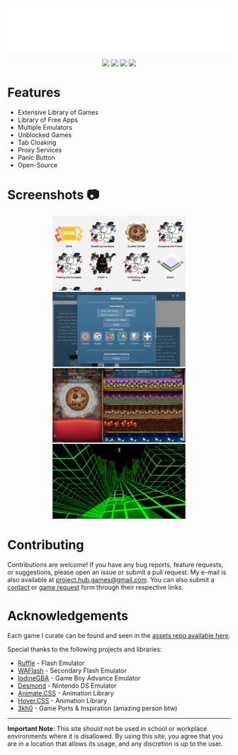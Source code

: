 <p align="center">
    <img src="img/readme/logo.png" alt="Project-Hub Logo">
</p>

<p align="center">
    <a href="https://opensource.org/licenses/"><img src="https://img.shields.io/badge/License-GPL%20v3-yellow.svg?style=for-the-badge&logo=appveyor"></a>
    <a href="https://github.com/IamChristian/v2/network/members"><img src="https://img.shields.io/github/forks/IamChristian/v2?style=for-the-badge&logo=github"></a>
    <img src="https://img.shields.io/github/last-commit/IamChristian/v2?logo=git&style=for-the-badge">
    <img src="https://img.shields.io/maintenance/yes/2024?style=for-the-badge">
</p>

# Features

-   Extensive Library of Games
-   Library of Free Apps
-   Multiple Emulators
-   Unblocked Games
-   Tab Cloaking
-   Proxy Services
-   Panic Button
-   Open-Source

# Screenshots 📷

<div align="center">
    <img src="img/readme/games.png" alt="Games Page" width="300">
    <img src="img/readme/settings.png" alt="Settings Menu" width="300">
</div>
<div align="center">
    <img src="img/readme/cookieclicker.png" alt="Cookie Clicker" width="300">
    <img src="img/readme/slope.png" alt="Slope" width="300">
</div>

# Contributing

Contributions are welcome! If you have any bug reports, feature requests, or suggestions, please open an issue or submit a pull request. My e-mail is also available at [project.hub.games@gmail.com](https://mail.google.com/mail/u/1/?view=cm&fs=1&to=project.hub.games@gmail.com&tf=1).
You can also submit a [contact](https://forms.gle/xeeYJHio4kYfChm18) or [game request](https://forms.gle/3E58KvuY45vdWi6n9) form through their respective links.

# Acknowledgements

Each game I curate can be found and seen in the [assets repo available here](https://github.com/IamChristianS/assets).

Special thanks to the following projects and libraries:

-   [Ruffle](https://ruffle.rs) - Flash Emulator
-   [WAFlash](https://github.com/vidkidz/waflash) - Secondary Flash Emulator
-   [IodineGBA](https://github.com/taisel/IodineGBA) - Game Boy Advance Emulator
-   [Desmond](https://github.com/js-emulators/desmond) - Nintendo DS Emulator
-   [Animate.CSS](https://github.com/animate-css/animate.css) - Animation Library
-   [Hover.CSS](https://github.com/IanLunn/Hover) - Animation Library
-   [3kh0](https://github.com/3kh0) - Game Ports & Inspiration (amazing person btw)

---

**Important Note**: This site should not be used in school or workplace environments where it is disallowed. By using this site, you agree that you are in a location that allows its usage, and any discretion is up to the user.
